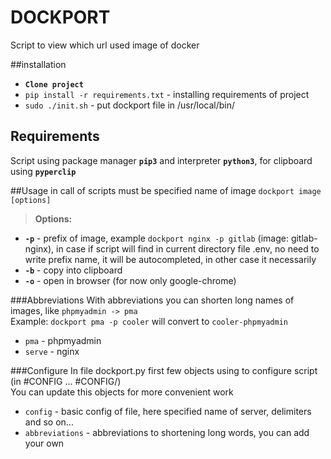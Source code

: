 # DOCKPORT
Script to view which url used image of docker

##installation
* <b>`Clone project`</b>
* `pip install -r requirements.txt` - installing requirements of project
* `sudo ./init.sh` - put dockport file in /usr/local/bin/

## Requirements
Script using package manager <b>`pip3`</b> and interpreter <b>`python3`</b>, for clipboard using <b>`pyperclip`</b> 

##Usage
in call of scripts must be specified name of image `dockport image [options]`<br/>
><b>Options:</b>
* <b>`-p`</b> - prefix of image, example `dockport nginx -p gitlab` (image: gitlab-nginx), in case if script will find in current directory file .env, no need to write prefix name, it will be autocompleted, in other case it necessarily
* <b>`-b`</b> - copy into clipboard
* <b>`-o`</b> - open in browser (for now only google-chrome)

###Abbreviations
With abbreviations you can shorten long names of images, like `phpmyadmin -> pma`<br/>
Example: `dockport pma -p cooler` will convert to `cooler-phpmyadmin` 
* `pma` - phpmyadmin
* `serve` - nginx


###Сonfigure
In file dockport.py first few objects using to configure script (in #CONFIG ... #CONFIG/)<br/>
You can update this objects for more convenient work
* `config` - basic config of file, here specified name of server, delimiters and so on...
* `abbreviations` - abbreviations to shortening long words, you can add your own